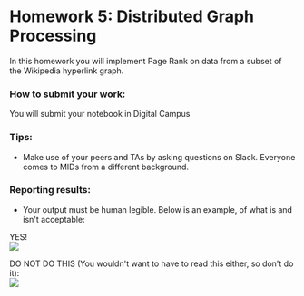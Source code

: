 # Homework 5: Distributed Graph Processing 

In this homework you will implement Page Rank on data from a subset of the Wikipedia hyperlink graph. 

### How to submit your work:
 You will submit your notebook in Digital Campus


### Tips:
* Make use of your peers and TAs by asking questions on Slack. Everyone comes to MIDs from a different background. 

### Reporting results:
* Your output must be human legible. Below is an example, of what is and isn't acceptable:

YES!   
<img src="ideal_output.png">

DO NOT DO THIS (You wouldn't want to have to read this either, so don't do it):   
<img src="not_acceptable_output.png">

